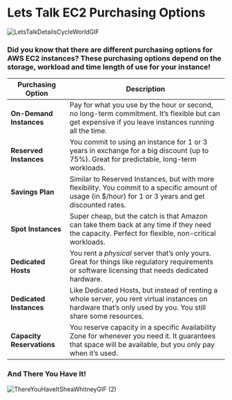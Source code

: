 # Lets Talk EC2 Purchasing Options

![LetsTalkDetailsCycleWorldGIF](https://github.com/user-attachments/assets/7af04874-1dc6-4cb1-99eb-3668798eaf93)

### Did you know that there are different purchasing options for AWS EC2 instances? These purchasing options depend on the storage, workload and time length of use for your instance!

| **Purchasing Option**   | **Description**                                                                                                                                               |
|-------------------------|---------------------------------------------------------------------------------------------------------------------------------------------------------------|
| **On-Demand Instances**  | Pay for what you use by the hour or second, no long-term commitment. It’s flexible but can get expensive if you leave instances running all the time.         |
| **Reserved Instances**   | You commit to using an instance for 1 or 3 years in exchange for a big discount (up to 75%). Great for predictable, long-term workloads.                     |
| **Savings Plan**         | Similar to Reserved Instances, but with more flexibility. You commit to a specific amount of usage (in $/hour) for 1 or 3 years and get discounted rates.    |
| **Spot Instances**       | Super cheap, but the catch is that Amazon can take them back at any time if they need the capacity. Perfect for flexible, non-critical workloads.            |
| **Dedicated Hosts**      | You rent a *physical* server that’s only yours. Great for things like regulatory requirements or software licensing that needs dedicated hardware.            |
| **Dedicated Instances**  | Like Dedicated Hosts, but instead of renting a whole server, you rent virtual instances on hardware that’s only used by you. You still share some resources. |
| **Capacity Reservations**| You reserve capacity in a specific Availability Zone for whenever you need it. It guarantees that space will be available, but you only pay when it’s used.  |

### And There You Have It!

![ThereYouHaveItSheaWhitneyGIF (2)](https://github.com/user-attachments/assets/70a859d2-a9c7-49e1-a818-952861b18996)

